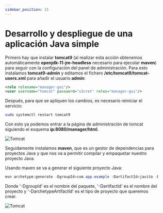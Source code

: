 ```yaml
---
sidebar_position: 15
---
```


# Desarrollo y despliegue de una aplicación Java simple

Primero hay que instalar **tomcat9** (al realizar esta acción obtenemos automáticamente **openjdk-11-jre-headless** necesario para ejecutar **maven**) para seguir con la configuración del panel de administración. Para esto instalamos **tomcat9-admin** y editamos el fichero **/etc/tomcat9/tomcat-users.xml** para añadir el usuario **admin**:

```xml
<role rolename="manager-gui"/>
<user username="tomcat" password="s3cret" roles="manager-gui"/>
```

Después, para que se apliquen los cambios, es necesario reiniciar el servicio:

```bash
sudo systemctl restart tomcat9
```

Con esto ya podemos entrar a la página de administración de tomcat siguiendo el esquema **ip:8080/manager/html**.

![Tomcat](/img/IAW/taller1IAW5.png)

Seguidamente instalamos **maven**, que es un gestor de dependencias para proyectos Java y que nos va a permitir compilar y empaquetar nuestro proyecto Java.

Usando maven se va a generar el siguiente proyecto Java:

```java
mvn archetype:generate -DgroupId=com.app.example -DartifactId=javita -DarchetypeArtifactId=maven-archetype-quickstart -DinteractiveMode=false
```

Donde '-DgroupId' es el nombre del paquete, '-DartifactId' es el nombre del proyecto y '-DarchetypeArtifactId' es el tipo de proyecto que queremos crear.

![Tomcat](/img/IAW/taller1IAW5-2.png)

